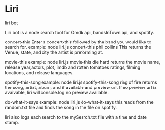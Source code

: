 # Liri
liri bot



Liri bot is a node search tool for Omdb api, bandsInTown api, and spotify. 

concert-this
Enter a concert-this followed by the band you would like to search for.
example: node liri.js concert-this phil collins
This returns the Venue, state, and city the artist is preforming at.

movie-this
example: node liri.js movie-this die hard
returns the movie name, release year,actors, plot, imdb and rotten tomatoes ratings, filming locations, and release languages. 

spotify-this-song
example: node liri.js spotify-this-song ring of fire
returns the song, artist, album, and if available and preview url. If no preview url is avaivable, liri will console.log no preview available.

do-what-it-says
example: node liri.js do-what-it-says
this reads from the random.txt file and finds the song in the file on spotify.

liri also logs each search to the mySearch.txt file with a time and date stamp. 
